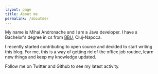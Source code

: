 ```yaml
---
layout: page
title: About me
permalink: /aboutme/
---
```


My name is Mihai Andronache and I am a Java developer. I have a Bachelor's degree in cs from [BBU](http://www.cs.ubbcluj.ro/en/), Cluj-Napoca.

I recently started contributing to open source and decided to start writing this blog. For me, this is a way of getting rid of the office job routine, learn new things and keep my knowledge updated.

Follow me on Twitter and Github to see my latest activity.


